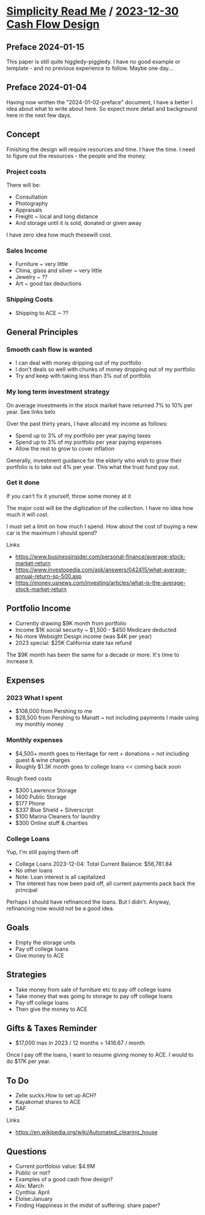 # [Simplicity Read Me]( https://theo-armour.github.io/agenda/#1-simplicity/README.md ) /  [2023-12-30 Cash Flow Design]( https://theo-armour.github.io/agenda/#1-simplicity/2023-12-30-cash-flow-design.md )


## Preface 2024-01-15

This paper is still quite higgledy-piggledy. I have no good example or template - and no previous experience to follow. Maybe one day...


## Preface 2024-01-04

Having now written the "2024-01-02-preface" document, I have a better I idea about what to write about here. So expect more detail and background here in the next few days.


## Concept

Finishing the design will require resources and time. I have the time. I need to figure out the resources - the people and the money.

### Project costs

There will be:

* Consultation
* Photography
* Appraisals
* Freight ~ local and long distance
* And storage until it is sold, donated or given away

I have zero idea how much thesewill cost.

### Sales Income

* Furniture ~ very little
* China, glass and silver ~ very little
* Jewelry ~ ??
* Art ~ good tax deductions

### Shipping Costs

* Shipping to ACE ~ ??


## General Principles

### Smooth cash flow is wanted

* I can deal with money dripping out of my portfolio
* I don't deals so well with chunks of money dropping out of my portfolio
* Try and keep with taking less than 3% out of portfolio

### My long term investment strategy

On average investments in the stock market have returned 7% to 10% per year. See links belo

Over the past thirty years, I have allocatd my income as follows:

* Spend up to 3% of my portfolio per year paying taxes
* Spend up to 3% of my portfolio per year paying expenses
* Allow the rest to grow to cover inflation

Generally, investment guidance for the elderly who wish to grow their portfolio is to take out 4% per year. This what the trust fund pay out.

### Get it done

If you can't fix it yourself, throw some money at it

The major cost will be the digitization of the collection. I have no idea how much it will cost.

I must set a limit on how much I spend. How about the cost of buying a new car is the maximum I should spend?

Links

* https://www.businessinsider.com/personal-finance/average-stock-market-return
* https://www.investopedia.com/ask/answers/042415/what-average-annual-return-sp-500.asp
* https://money.usnews.com/investing/articles/what-is-the-average-stock-market-return


## Portfolio Income

* Currently drawing $9K month from portfolio
* Income $1K social security ~ $1,500 - $450 Medicare deducted
* No more Websight Design income (was $4K per year)
* 2023 special: $25K California state tax refund

The $9K month has been the same for a decade or more. It's time to increase it.

## Expenses


### 2023 What I spent

* $108,000 from Pershing to me
* $28,500 from Pershing to Manatt ~ not including payments I made using my monthly money


### Monthly expenses

* $4,500+ month goes to Heritage for rent + donations ~ not including guest & wine charges
* Roughly $1.3K month goes to college loans << coming back soon

Rough fixed costs

* $300 Lawrence Storage
* 1400 Public Storage
* $177 Phone
* $337 Blue Shield + Silverscript
* $100 Marina Cleaners for laundry
* $300 Online stuff & charities

### College Loans

Yup, I'm still paying them off

* College Loans 2023-12-04: Total Current Balance: $56,781.84
* No other loans
* Note: Loan interest is all capitalized
* The interest has now been paid off, all current payments pack back the principal

Perhaps I should have refinanced the loans. But I didn't. Anyway, refinancing now would not be a good idea.


## Goals

* Empty the storage units
* Pay off college loans
* Give money to ACE

## Strategies

* Take money from sale of furniture etc to pay off college loans
* Take money that was going to storage to pay off college loans
* Pay off college loans
* Then give the money to ACE


## Gifts & Taxes Reminder

* $17,000 max in 2023 / 12 months = 1416.67 / month

Once I pay off the loans, I want to resume giving money to ACE. I would to do  $17K per year.

## To Do

* Zelle sucks.How to set up ACH?
* Kayakomat shares to ACE
* DAF

Links

* https://en.wikipedia.org/wiki/Automated_clearing_house

## Questions

* Current portfoloio value: $4.9M
* Public or not?
* Examples of a good cash flow design?
* Alix: March
* Cynthia: April
* Éloïse:January
* Finding Happiness in the midst of suffering: share paper?
